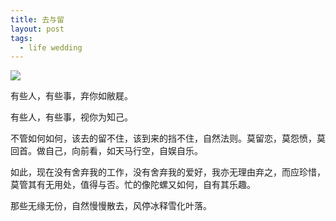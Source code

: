 ```yaml
---
title: 去与留
layout: post
tags:
  - life wedding
---
```


![](http://7xo9zb.com1.z0.glb.clouddn.com/B01B1598.jpg)

有些人，有些事，弃你如敝屣。

有些人，有些事，视你为知己。

不管如何如何，该去的留不住，该到来的挡不住，自然法则。莫留恋，莫怨愤，莫回首。做自己，向前看，如天马行空，自娱自乐。

如此，现在没有舍弃我的工作，没有舍弃我的爱好，我亦无理由弃之，而应珍惜，莫管其有无用处，值得与否。忙的像陀螺又如何，自有其乐趣。

那些无缘无份，自然慢慢散去，风停冰释雪化叶落。

